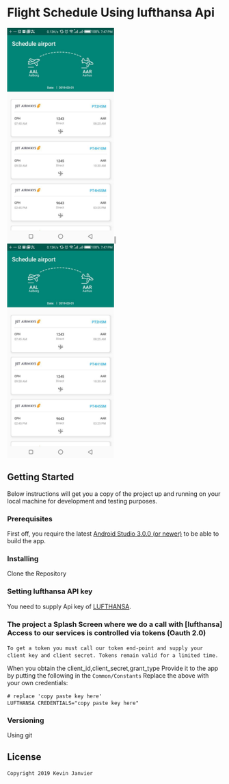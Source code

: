 # Flight Schedule  Using lufthansa Api

<img src="https://github.com/kevinjam/Flight-Schedule/blob/master/art/main.jpg" height="500">| <img src="https://github.com/kevinjam/Flight-Schedule/blob/master/art/main.jpg" height="500">

## Getting Started

Below instructions will get you a copy of the project up and running on your local machine for development and testing purposes.

### Prerequisites

First off, you require the latest [Android Studio 3.0.0 (or newer)](https://developer.android.com/studio) to be able to build the app.

### Installing
Clone the Repository

### Setting lufthansa API key
You need to supply Api key of [LUFTHANSA](https://developer.lufthansa.com).

### The project a Splash Screen where we do a call with [lufthansa]  Access to our services is controlled via tokens (Oauth 2.0)


`
To get a token you must call our token end-point and supply your client key and client secret. Tokens remain valid for a limited time.
`

When you obtain the client_id,client_secret,grant_type Provide it to the app by putting the following in the
`Common/Constants` Replace the above with your own credentials:

```
# replace 'copy paste key here'
LUFTHANSA CREDENTIALS="copy paste key here"

```
### Versioning

Using git

## License

```
Copyright 2019 Kevin Janvier
```